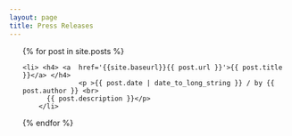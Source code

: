 ```yaml
---
layout: page
title: Press Releases
---
```


<div>
<ul class="alt">
{% for post in site.posts %}
	
	<li> <h4> <a  href='{{site.baseurl}}{{ post.url }}'>{{ post.title }}</a> </h4>
                  <p >{{ post.date | date_to_long_string }} / by {{ post.author }} <br>
		  {{ post.description }}</p>
        </li>
	
{% endfor %}
</ul>
</div>


